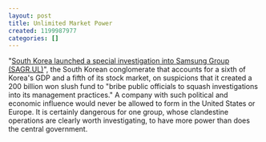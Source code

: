 ```yaml
---
layout: post
title: Unlimited Market Power
created: 1199987977
categories: []
---
```

"<a href="http://www.reuters.com/article/businessNews/idUSSEO26105420080110" rel="external">South Korea launched a special investigation into Samsung Group (SAGR.UL)</a>", the South Korean conglomerate that accounts for a sixth of Korea's GDP and a fifth of its stock market, on suspicions that it created a 200 billion won slush fund to "bribe public officials to squash investigations into its management practices." A company with such political and economic influence would never be allowed to form in the United States or Europe. It is certainly dangerous for one group, whose clandestine operations are clearly worth investigating, to have more power than does the central government.
